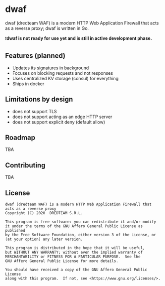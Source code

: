# dwaf

dwaf (dredteam WAF) is a modern HTTP Web Application Firewall that acts as a reverse proxy; dwaf is written in Go.

❗**dwaf is not ready for use yet and is still in active development phase.**

## Features (planned)

* Updates its signatures in background
* Focuses on blocking requests and not responses
* Uses centralized KV storage (consul) for everything
* Ships in docker

## Limitations by design

* does not support TLS
* does not support acting as an edge HTTP server
* does not support explicit deny (default allow)

## Roadmap

TBA

## Contributing

TBA

## License

    dwaf (dredteam WAF) is a modern HTTP Web Application Firewall that acts as a reverse proxy
    Copyright (C) 2020  DREDTEAM S.R.L.

    This program is free software: you can redistribute it and/or modify
    it under the terms of the GNU Affero General Public License as published
    by the Free Software Foundation, either version 3 of the License, or
    (at your option) any later version.

    This program is distributed in the hope that it will be useful,
    but WITHOUT ANY WARRANTY; without even the implied warranty of
    MERCHANTABILITY or FITNESS FOR A PARTICULAR PURPOSE.  See the
    GNU Affero General Public License for more details.

    You should have received a copy of the GNU Affero General Public License
    along with this program.  If not, see <https://www.gnu.org/licenses/>.

